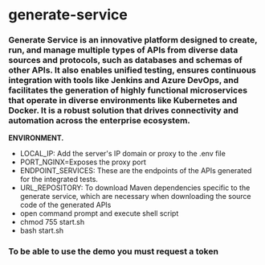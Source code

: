 # generate-service
### Generate Service is an innovative platform designed to create, run, and manage multiple types of APIs from diverse data sources and protocols, such as databases and schemas of other APIs. It also enables unified testing, ensures continuous integration with tools like Jenkins and Azure DevOps, and facilitates the generation of highly functional microservices that operate in diverse environments like Kubernetes and Docker. It is a robust solution that drives connectivity and automation across the enterprise ecosystem.
**ENVIRONMENT.**
 * LOCAL_IP: Add the server's IP domain or proxy to the .env file
 * PORT_NGINX=Exposes the proxy port
 * ENDPOINT_SERVICES: These are the endpoints of the APIs generated for the integrated tests.
 * URL_REPOSITORY: To download Maven dependencies specific to the generate service, which are necessary when downloading the source code of the generated APIs
 * open command prompt and execute shell script  
 * chmod 755 start.sh
 * bash start.sh
 
 ### To be able to use the demo you must request a token
